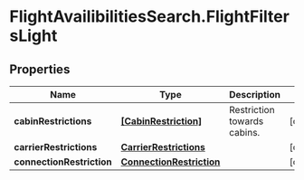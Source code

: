 # FlightAvailibilitiesSearch.FlightFiltersLight

## Properties

Name | Type | Description | Notes
------------ | ------------- | ------------- | -------------
**cabinRestrictions** | [**[CabinRestriction]**](CabinRestriction.md) | Restriction towards cabins. | [optional] 
**carrierRestrictions** | [**CarrierRestrictions**](CarrierRestrictions.md) |  | [optional] 
**connectionRestriction** | [**ConnectionRestriction**](ConnectionRestriction.md) |  | [optional] 


